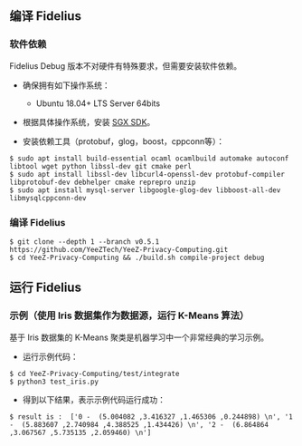 编译 Fidelius
------------------------
### 软件依赖
Fidelius Debug 版本不对硬件有特殊要求，但需要安装软件依赖。

- 确保拥有如下操作系统：
  * Ubuntu 18.04+ LTS Server 64bits

- 根据具体操作系统，安装 [SGX SDK](https://download.01.org/intel-sgx/latest/linux-latest/distro/)。

- 安装依赖工具（protobuf，glog，boost，cppconn等）：
```
$ sudo apt install build-essential ocaml ocamlbuild automake autoconf libtool wget python libssl-dev git cmake perl
$ sudo apt install libssl-dev libcurl4-openssl-dev protobuf-compiler libprotobuf-dev debhelper cmake reprepro unzip
$ sudo apt install mysql-server libgoogle-glog-dev libboost-all-dev libmysqlcppconn-dev
```

### 编译 Fidelius
```
$ git clone --depth 1 --branch v0.5.1 https://github.com/YeeZTech/YeeZ-Privacy-Computing.git
$ cd YeeZ-Privacy-Computing && ./build.sh compile-project debug
```

运行 Fidelius
------------------------
### 示例（使用 Iris 数据集作为数据源，运行 K-Means 算法）
基于 Iris 数据集的 K-Means 聚类是机器学习中一个非常经典的学习示例。

- 运行示例代码：
```
$ cd YeeZ-Privacy-Computing/test/integrate
$ python3 test_iris.py
```

- 得到以下结果，表示示例代码运行成功：
```
$ result is :  ['0 -  (5.004082 ,3.416327 ,1.465306 ,0.244898) \n', '1 -  (5.883607 ,2.740984 ,4.388525 ,1.434426) \n', '2 -  (6.864864 ,3.067567 ,5.735135 ,2.059460) \n']
```
